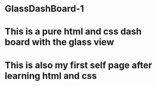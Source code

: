 # GlassDashBoard-1
# This is a pure html and css dash board with the glass view
# This is also my first self page after learning html and css


